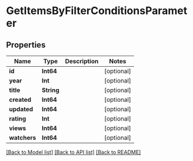# GetItemsByFilterConditionsParameter

## Properties
Name | Type | Description | Notes
------------ | ------------- | ------------- | -------------
**id** | **Int64** |  | [optional] 
**year** | **Int** |  | [optional] 
**title** | **String** |  | [optional] 
**created** | **Int64** |  | [optional] 
**updated** | **Int64** |  | [optional] 
**rating** | **Int** |  | [optional] 
**views** | **Int64** |  | [optional] 
**watchers** | **Int64** |  | [optional] 

[[Back to Model list]](../README.md#documentation-for-models) [[Back to API list]](../README.md#documentation-for-api-endpoints) [[Back to README]](../README.md)


